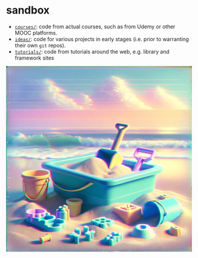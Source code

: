 # sandbox

- [`courses/`](./courses/): code from actual courses, such as from Udemy or other MOOC platforms.
- [`ideas/`](./ideas/): code for various projects in early stages (i.e. prior to warranting their own `git` repos).
- [`tutorials/`](./tutorials/): code from tutorials around the web, e.g. library and framework sites

![sandbox toys](sandbox.png)
